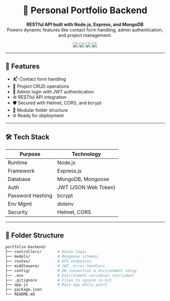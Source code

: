 <h1 align="center">🎯 Personal Portfolio Backend</h1>

<p align="center">
  <b>RESTful API built with Node.js, Express, and MongoDB</b><br/>
  Powers dynamic features like contact form handling, admin authentication, and project management.
</p>

<p align="center">
  <img src="https://img.shields.io/badge/Node.js-Backend-green?logo=node.js" />
  <img src="https://img.shields.io/badge/Express.js-API-blue?logo=express" />
  <img src="https://img.shields.io/badge/MongoDB-Database-brightgreen?logo=mongodb" />
  <img src="https://img.shields.io/github/license/yourusername/portfolio-backend" />
</p>

---

## 🚀 Features

- 📬 Contact form handling
- 🧾 Project CRUD operations
- 🔐 Admin login with JWT authentication
- ⚙️ RESTful API integration
- 🛡️ Secured with Helmet, CORS, and bcrypt
- 🔧 Modular folder structure
- 🌐 Ready for deployment

---

## 🛠️ Tech Stack

| Purpose      | Technology                     |
|--------------|--------------------------------|
| Runtime      | Node.js                        |
| Framework    | Express.js                     |
| Database     | MongoDB, Mongoose              |
| Auth         | JWT (JSON Web Token)           |
| Password Hashing | bcrypt                     |
| Env Mgmt     | dotenv                         |
| Security     | Helmet, CORS                   |

---

## 📁 Folder Structure

```bash
portfolio-backend/
├── controllers/       # Route logic
├── models/            # Mongoose schemas
├── routes/            # API endpoints
├── middleware/        # JWT, error handlers
├── config/            # DB connection & environment setup
├── .env               # Environment variables (excluded)
├── .gitignore         # Files to ignore in Git
├── app.js             # Main app entry point
├── package.json
└── README.md
